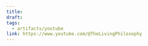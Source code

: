 ```yaml
---
title: 
draft: 
tags:
  - artifacts/youtube
link: https://www.youtube.com/@TheLivingPhilosophy
---
```

